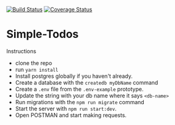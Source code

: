 [![Build Status](https://travis-ci.org/oreoluwade/petproj.svg?branch=develop)](https://travis-ci.org/oreoluwade/petproj)
[![Coverage Status](https://coveralls.io/repos/github/oreoluwade/petproj/badge.svg?branch=develop)](https://coveralls.io/github/oreoluwade/petproj?branch=develop)
# Simple-Todos

Instructions
- clone the repo
- run `yarn install`
- Install postgres globally if you haven't already.
- Create a database with the `createdb myDbName` command
- Create a `.env` file from the `.env-example` prototype.
- Update the string with your db name where it says `<db-name>`
- Run migrations with the `npm run migrate` command
- Start the server with `npm run start:dev`.
- Open POSTMAN and start making requests.
